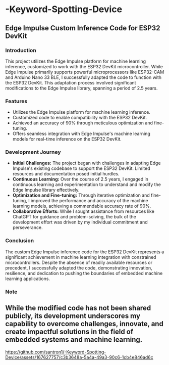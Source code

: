 # -Keyword-Spotting-Device
## Edge Impulse Custom Inference Code for ESP32 DevKit

### Introduction
This project utilizes the Edge Impulse platform for machine learning inference, customized to work with the ESP32 DevKit microcontroller. While Edge Impulse primarily supports powerful microprocessors like ESP32-CAM and Arduino Nano 33 BLE, I successfully adapted the code to function with the ESP32 DevKit. This adaptation process involved significant modifications to the Edge Impulse library, spanning a period of 2.5 years.

### Features
- Utilizes the Edge Impulse platform for machine learning inference.
- Customized code to enable compatibility with the ESP32 DevKit.
- Achieved an accuracy of 90% through meticulous optimization and fine-tuning.
- Offers seamless integration with Edge Impulse's machine learning models for real-time inference on the ESP32 DevKit.

### Development Journey
- **Initial Challenges:** The project began with challenges in adapting Edge Impulse's existing codebase to support the ESP32 DevKit. Limited resources and documentation posed initial hurdles.
- **Continuous Learning:** Over the course of 2.5 years, I engaged in continuous learning and experimentation to understand and modify the Edge Impulse library effectively.
- **Optimization and Fine-tuning:** Through iterative optimization and fine-tuning, I improved the performance and accuracy of the machine learning models, achieving a commendable accuracy rate of 90%.
- **Collaborative Efforts:** While I sought assistance from resources like ChatGPT for guidance and problem-solving, the bulk of the development effort was driven by my individual commitment and perseverance.

### Conclusion
The custom Edge Impulse inference code for the ESP32 DevKit represents a significant achievement in machine learning integration with constrained microcontrollers. Despite the absence of readily available resources or precedent, I successfully adapted the code, demonstrating innovation, resilience, and dedication to pushing the boundaries of embedded machine learning applications.

### Note
While the modified code has not been shared publicly, its development underscores my capability to overcome challenges, innovate, and create impactful solutions in the field of embedded systems and machine learning.
---


https://github.com/santron1/-Keyword-Spotting-Device/assets/167627757/c3b3648a-5a4a-49a3-90c6-1cb4e846ad6c


